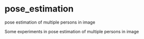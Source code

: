 # pose_estimation
pose estimation of multiple persons in image

Some experiments in pose estimation of multiple persons in image 
